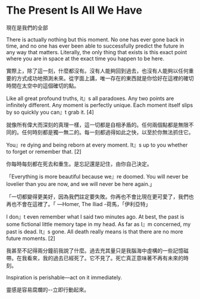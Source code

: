 # The Present Is All We Have

現在是我們的全部

There is actually nothing but this moment. No one has ever gone back in time, and no one has ever been able to successfully predict the future in any way that matters. Literally, the only thing that exists is this exact point where you are in space at the exact time you happen to be here.

實際上，除了這一刻，什麼都沒有。沒有人能夠回到過去，也沒有人能夠以任何重要的方式成功地預測未來。從字面上講，唯一存在的東西就是你恰好在這裡的確切時間在太空中的這個確切的點。

Like all great profound truths, it』s all paradoxes. Any two points are infinitely different. Any moment is perfectly unique. Each moment itself slips by so quickly you can』t grab it. [4]

就像所有偉大而深刻的真理一樣，這一切都是自相矛盾的。任何兩個點都是無限不同的。任何時刻都是獨一無二的。每一刻都過得如此之快，以至於你無法抓住它。

You』re dying and being reborn at every moment. It』s up to you whether to forget or remember that. [2]

你每時每刻都在死去和重生。是忘記還是記住，由你自己決定。

「Everything is more beautiful because we』re doomed. You will never be lovelier than you are now, and we will never be here again.」

「一切都變得更美好，因為我們註定要失敗。你再也不會比現在更可愛了，我們也再也不會在這裡了。「
—Homer, The Iliad
-荷馬，「伊利亞特」

I don』t even remember what I said two minutes ago. At best, the past is some fictional little memory tape in my head. As far as I』m concerned, my past is dead. It』s gone. All death really means is that there are no more future moments. [2]

我甚至不記得兩分鐘前我說了什麼。過去充其量只是我腦海中虛構的一些記憶磁帶。在我看來，我的過去已經死了。它不見了。死亡真正意味著不再有未來的時刻。

Inspiration is perishable—act on it immediately.

靈感是容易腐爛的--立即行動起來。
